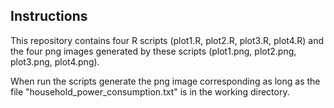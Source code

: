 ## Instructions

This repository contains four R scripts (plot1.R, plot2.R, plot3.R, plot4.R) and the four png images generated by these scripts (plot1.png, plot2.png, plot3.png, plot4.png).

When run the scripts generate the png image corresponding as long as the file "household_power_consumption.txt" is in the working directory.